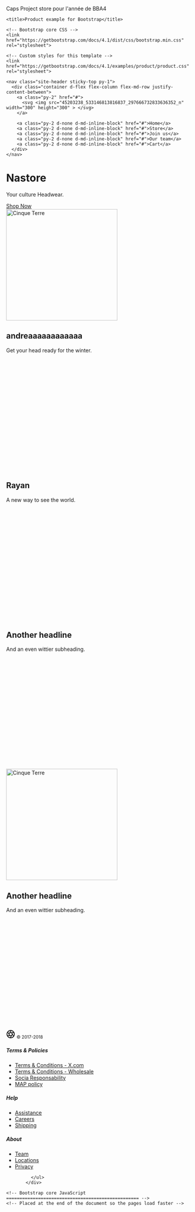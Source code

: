 Caps Project store pour l'année de BBA4

<!doctype html>
<link rel="stylesheet" type="text/css" href="CSS1.css">
<html lang="en">
  <head>
    <meta charset="utf-8">
    <meta name="viewport" content="width=device-width, initial-scale=1, shrink-to-fit=no">
    <meta name="description" content="">
    <meta name="author" content="">
    <link rel="icon" href="../../../../favicon.ico">

    <title>Product example for Bootstrap</title>

    <!-- Bootstrap core CSS -->
    <link href="https://getbootstrap.com/docs/4.1/dist/css/bootstrap.min.css" rel="stylesheet">

    <!-- Custom styles for this template -->
    <link href="https://getbootstrap.com/docs/4.1/examples/product/product.css" rel="stylesheet">
  </head>

<body>

    <nav class="site-header sticky-top py-1">
      <div class="container d-flex flex-column flex-md-row justify-content-between">
        <a class="py-2" href="#">
          <svg <img src="45203238_533146813816837_297666732833636352_n" width="300" height="300" > </svg>
        </a> 
        
        <a class="py-2 d-none d-md-inline-block" href="#">Home</a>
        <a class="py-2 d-none d-md-inline-block" href="#">Store</a>
        <a class="py-2 d-none d-md-inline-block" href="#">Join us</a>
        <a class="py-2 d-none d-md-inline-block" href="#">Our team</a>
        <a class="py-2 d-none d-md-inline-block" href="#">Cart</a>
      </div>
    </nav>

<div class="position-relative overflow-hidden p-3 p-md-5 m-md-3 text-center bg-light">
<div class="col-md-5 p-lg-5 mx-auto my-5">
        <h1 class="display-4 font-weight-normal">Nastore</h1>
        <p class="lead font-weight-normal">Your culture Headwear.</p>
        <a class="btn btn-outline-secondary" href="#">Shop Now</a>
      </div><img src="casquette-remember-noir.jpg" alt="Cinque Terre" width="300" height="300">
  <div class="center"></div>
      <body>
</div>

</body>
</html>

<div class="d-md-flex flex-md-equal w-100 my-md-3 pl-md-3">
  <div class="bg-dark mr-md-3 pt-3 px-3 pt-md-5 px-md-5 text-center text-white overflow-hidden">
        <div class="my-3 py-3">
          <h2 class="display-5">andreaaaaaaaaaaaa </h2>
          <p class="lead">Get your head ready for the winter.</p>
        </div>
        <div class="bg-light shadow-sm mx-auto" style="width: 80%; height: 300px; border-radius: 21px 21px 0 0;"></div>
      </div>
      <div class="bg-light mr-md-3 pt-3 px-3 pt-md-5 px-md-5 text-center overflow-hidden">
        <div class="my-3 p-3">
          <h2 class="display-5">Rayan</h2>
          <p class="lead">A new way to see the world.</p>
        </div>
        <div class="bg-dark shadow-sm mx-auto" style="width: 80%; height: 300px; border-radius: 21px 21px 0 0;"></div>
      </div>
    </div>

<div class="d-md-flex flex-md-equal w-100 my-md-3 pl-md-3">
      <div class="bg-light mr-md-3 pt-3 px-3 pt-md-5 px-md-5 text-center overflow-hidden">
        <div class="my-3 p-3">
          <h2 class="display-5">Another headline</h2>
          <p class="lead">And an even wittier subheading.</p>
        </div>
        <div class="bg-dark shadow-sm mx-auto" style="width: 80%; height: 300px; border-radius: 21px 21px 0 0;">
          </div><img src="casquette-remember-noir.jpg" alt="Cinque Terre" width="300" height="300">
  <div class="center"></div>
        </div>
      </div>
      <div class="bg-primary mr-md-3 pt-3 px-3 pt-md-5 px-md-5 text-center text-white overflow-hidden">
        <div class="my-3 py-3">
          <h2 class="display-5">Another headline</h2>
          <p class="lead">And an even wittier subheading.</p>
        </div>
        <div class="bg-light shadow-sm mx-auto" style="width: 80%; height: 300px; border-radius: 21px 21px 0 0;"></div>
      </div>
    </div>
<footer class="container py-5">
  <div class="row">
    <div class="col-12 col-md">
          <svg xmlns="http://www.w3.org/2000/svg" width="24" height="24" viewBox="0 0 24 24" fill="none" stroke="currentColor" stroke-width="2" stroke-linecap="round" stroke-linejoin="round" class="d-block mb-2"><circle cx="12" cy="12" r="10"></circle><line x1="14.31" y1="8" x2="20.05" y2="17.94"></line><line x1="9.69" y1="8" x2="21.17" y2="8"></line><line x1="7.38" y1="12" x2="13.12" y2="2.06"></line><line x1="9.69" y1="16" x2="3.95" y2="6.06"></line><line x1="14.31" y1="16" x2="2.83" y2="16"></line><line x1="16.62" y1="12" x2="10.88" y2="21.94"></line></svg>
          <small class="d-block mb-3 text-muted">&copy; 2017-2018</small>
        </div>
    <div class="col-6 col-md">
          <h5>Terms & Policies</h5>
          <ul class="list-unstyled text-small">
            <li><a class="text-muted" href="#">Terms & Conditions - X.com</a></li>
            <li><a class="text-muted" href="#">Terms & Conditions - Wholesale</a></li>
            <li><a class="text-muted" href="#">Socia Responsability</a></li>
            <li><a class="text-muted" href="#">MAP policy</a></li>
          </ul>
        </div>
    <div class="col-6 col-md">
          <h5>Help</h5>
          <ul class="list-unstyled text-small">
            <li><a class="text-muted" href="#">Assistance</a></li>
            <li><a class="text-muted" href="#">Careers</a></li>
            <li><a class="text-muted" href="#">Shipping</a></li>
          </ul>
        </div>
    <div class="col-6 col-md">
          <h5>About</h5>
          <ul class="list-unstyled text-small">
            <li><a class="text-muted" href="#">Team</a></li>
            <li><a class="text-muted" href="#">Locations</a></li>
            <li><a class="text-muted" href="#">Privacy</a></li>
            
          </ul>
        </div>
  </div>
</footer>


    <!-- Bootstrap core JavaScript
    ================================================== -->
    <!-- Placed at the end of the document so the pages load faster -->
<script src="https://code.jquery.com/jquery-3.3.1.slim.min.js" integrity="sha384-q8i/X+965DzO0rT7abK41JStQIAqVgRVzpbzo5smXKp4YfRvH+8abtTE1Pi6jizo" crossorigin="anonymous"></script>
<script>window.jQuery || document.write('<script src="../../assets/js/vendor/jquery-slim.min.js"><\/script>')</script>
<script src="../../assets/js/vendor/popper.min.js"></script>
<script src="../../dist/js/bootstrap.min.js"></script>
<script src="../../assets/js/vendor/holder.min.js"></script>
<script>
      Holder.addTheme('thumb', {
        bg: '#55595c',
        fg: '#eceeef',
        text: 'Thumbnail'
      });
    </script>
</body>
</html>
